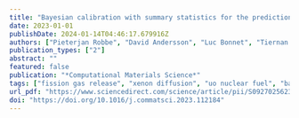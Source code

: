 ```yaml
---
title: "Bayesian calibration with summary statistics for the prediction of xenon diffusion in UO2 nuclear fuel"
date: 2023-01-01
publishDate: 2024-01-14T04:46:17.679916Z
authors: ["Pieterjan Robbe", "David Andersson", "Luc Bonnet", "Tiernan A. Casey", "Michael W. D. Cooper", "Christopher Matthews", "Khachik Sargsyan", "Habib N. Najm"]
publication_types: ["2"]
abstract: ""
featured: false
publication: "*Computational Materials Science*"
tags: ["fission gas release", "xenon diffusion", "uo nuclear fuel", "bayesian calibration", "data-free inference"]
url_pdf: "https://www.sciencedirect.com/science/article/pii/S0927025623001787"
doi: "https://doi.org/10.1016/j.commatsci.2023.112184"
---
```


